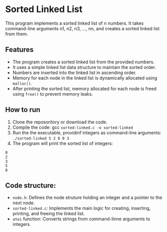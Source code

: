 # Sorted Linked List
This program implements a sorted linked list of n numbers. It takes command-line arguments n1, n2, n3, ..., nn, and creates a sorted linked list from them.
## Features
* The program creates a sorted linked list from the provided numbers.
* It uses a simple linked list data structure to maintain the sorted order.
* Numbers are inserted into the linked list in ascending order.
* Memory for each node in the linked list is dynamically allocated using `malloc()`.
* After printing the sorted list, memory allocated for each node is freed using `free()` to prevent memory leaks.
## How to run
1. Clone the reposoritory or download the code.
2. Compile the code: gcc `sorted-linked.c -o sorted-linked`
3. Run the the executable, providinf integers as command-line arguments: `./sorted-linked 5 2 8 0 3`
4. The program will print the sorted list of integers:
```
0
2
3
5
8
```
## Code structure:
* `node.h`: Defines the node struture holding an integer and a pointer to the next node.
* `sorted-linked.c`: Implements the main logic for creating, inserting, printing, and freeing the linked list.
* `atoi` function: Converts strings from command-linne arguments to integers.
